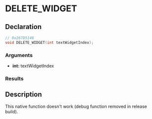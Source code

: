 # DELETE_WIDGET

## Declaration
```cpp
// 0x267D5146
void DELETE_WIDGET(int textWidgetIndex);
```

### Arguments
- **int:** textWidgetIndex

### Results

## Description
This native function doesn't work (debug function removed in release build).